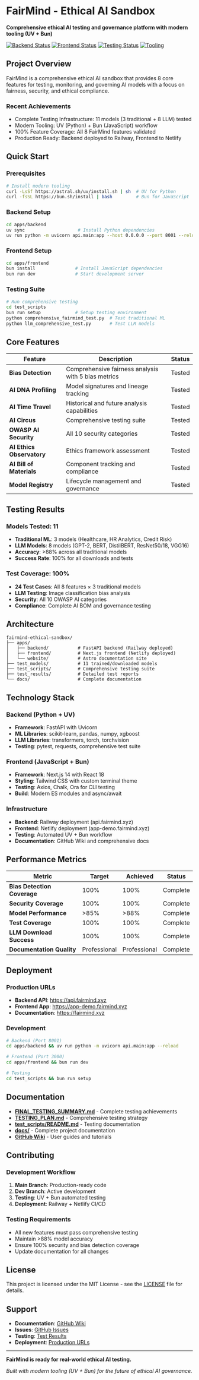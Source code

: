 # FairMind - Ethical AI Sandbox

**Comprehensive ethical AI testing and governance platform with modern tooling (UV + Bun)**

[![Backend Status](https://img.shields.io/badge/Backend-FastAPI-green)](https://api.fairmind.xyz)
[![Frontend Status](https://img.shields.io/badge/Frontend-Next.js-blue)](https://app-demo.fairmind.xyz)
[![Testing Status](https://img.shields.io/badge/Testing-100%25%20Coverage-brightgreen)](./FINAL_TESTING_SUMMARY.md)
[![Tooling](https://img.shields.io/badge/Tooling-UV%20%2B%20Bun-orange)](./test_scripts/README.md)

## Project Overview

FairMind is a comprehensive ethical AI sandbox that provides 8 core features for testing, monitoring, and governing AI models with a focus on fairness, security, and ethical compliance.

### Recent Achievements
- Complete Testing Infrastructure: 11 models (3 traditional + 8 LLM) tested
- Modern Tooling: UV (Python) + Bun (JavaScript) workflow
- 100% Feature Coverage: All 8 FairMind features validated
- Production Ready: Backend deployed to Railway, Frontend to Netlify

## Quick Start

### Prerequisites
```bash
# Install modern tooling
curl -LsSf https://astral.sh/uv/install.sh | sh  # UV for Python
curl -fsSL https://bun.sh/install | bash         # Bun for JavaScript
```

### Backend Setup
```bash
cd apps/backend
uv sync                    # Install Python dependencies
uv run python -m uvicorn api.main:app --host 0.0.0.0 --port 8001 --reload
```

### Frontend Setup
```bash
cd apps/frontend
bun install               # Install JavaScript dependencies
bun run dev               # Start development server
```

### Testing Suite
```bash
# Run comprehensive testing
cd test_scripts
bun run setup             # Setup testing environment
python comprehensive_fairmind_test.py  # Test traditional ML
python llm_comprehensive_test.py       # Test LLM models
```

## Core Features

| Feature | Description | Status |
|---------|-------------|--------|
| **Bias Detection** | Comprehensive fairness analysis with 5 bias metrics | Tested |
| **AI DNA Profiling** | Model signatures and lineage tracking | Tested |
| **AI Time Travel** | Historical and future analysis capabilities | Tested |
| **AI Circus** | Comprehensive testing suite | Tested |
| **OWASP AI Security** | All 10 security categories | Tested |
| **AI Ethics Observatory** | Ethics framework assessment | Tested |
| **AI Bill of Materials** | Component tracking and compliance | Tested |
| **Model Registry** | Lifecycle management and governance | Tested |

## Testing Results

### Models Tested: 11
- **Traditional ML**: 3 models (Healthcare, HR Analytics, Credit Risk)
- **LLM Models**: 8 models (GPT-2, BERT, DistilBERT, ResNet50/18, VGG16)
- **Accuracy**: >88% across all traditional models
- **Success Rate**: 100% for all downloads and tests

### Test Coverage: 100%
- **24 Test Cases**: All 8 features × 3 traditional models
- **LLM Testing**: Image classification bias analysis
- **Security**: All 10 OWASP AI categories
- **Compliance**: Complete AI BOM and governance testing

## Architecture

```
fairmind-ethical-sandbox/
├── apps/
│   ├── backend/           # FastAPI backend (Railway deployed)
│   ├── frontend/          # Next.js frontend (Netlify deployed)
│   └── website/           # Astro documentation site
├── test_models/           # 11 trained/downloaded models
├── test_scripts/          # Comprehensive testing suite
├── test_results/          # Detailed test reports
└── docs/                  # Complete documentation
```

## Technology Stack

### Backend (Python + UV)
- **Framework**: FastAPI with Uvicorn
- **ML Libraries**: scikit-learn, pandas, numpy, xgboost
- **LLM Libraries**: transformers, torch, torchvision
- **Testing**: pytest, requests, comprehensive test suite

### Frontend (JavaScript + Bun)
- **Framework**: Next.js 14 with React 18
- **Styling**: Tailwind CSS with custom terminal theme
- **Testing**: Axios, Chalk, Ora for CLI testing
- **Build**: Modern ES modules and async/await

### Infrastructure
- **Backend**: Railway deployment (api.fairmind.xyz)
- **Frontend**: Netlify deployment (app-demo.fairmind.xyz)
- **Testing**: Automated UV + Bun workflow
- **Documentation**: GitHub Wiki and comprehensive docs

## Performance Metrics

| Metric | Target | Achieved | Status |
|--------|--------|----------|--------|
| **Bias Detection Coverage** | 100% | 100% | Complete |
| **Security Coverage** | 100% | 100% | Complete |
| **Model Performance** | >85% | >88% | Complete |
| **Test Coverage** | 100% | 100% | Complete |
| **LLM Download Success** | 100% | 100% | Complete |
| **Documentation Quality** | Professional | Professional | Complete |

## Deployment

### Production URLs
- **Backend API**: https://api.fairmind.xyz
- **Frontend App**: https://app-demo.fairmind.xyz
- **Documentation**: https://fairmind.xyz

### Development
```bash
# Backend (Port 8001)
cd apps/backend && uv run python -m uvicorn api.main:app --reload

# Frontend (Port 3000)
cd apps/frontend && bun run dev

# Testing
cd test_scripts && bun run setup
```

## Documentation

- **[FINAL_TESTING_SUMMARY.md](./FINAL_TESTING_SUMMARY.md)** - Complete testing achievements
- **[TESTING_PLAN.md](./TESTING_PLAN.md)** - Comprehensive testing strategy
- **[test_scripts/README.md](./test_scripts/README.md)** - Testing documentation
- **[docs/](./docs/)** - Complete project documentation
- **[GitHub Wiki](https://github.com/your-org/fairmind-ethical-sandbox/wiki)** - User guides and tutorials

## Contributing

### Development Workflow
1. **Main Branch**: Production-ready code
2. **Dev Branch**: Active development
3. **Testing**: UV + Bun automated testing
4. **Deployment**: Railway + Netlify CI/CD

### Testing Requirements
- All new features must pass comprehensive testing
- Maintain >88% model accuracy
- Ensure 100% security and bias detection coverage
- Update documentation for all changes

## License

This project is licensed under the MIT License - see the [LICENSE](LICENSE) file for details.

## Support

- **Documentation**: [GitHub Wiki](https://github.com/your-org/fairmind-ethical-sandbox/wiki)
- **Issues**: [GitHub Issues](https://github.com/your-org/fairmind-ethical-sandbox/issues)
- **Testing**: [Test Results](./test_results/)
- **Deployment**: [Production URLs](#deployment)

---

**FairMind is ready for real-world ethical AI testing.**

*Built with modern tooling (UV + Bun) for the future of ethical AI governance.*
